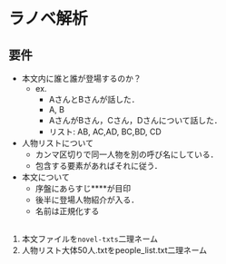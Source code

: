 # ラノベ解析

## 要件
- 本文内に誰と誰が登場するのか？
  - ex.
    - AさんとBさんが話した．
    - A, B
    - AさんがBさん，Cさん，Dさんについて話した．
    - リスト: AB, AC,AD, BC,BD, CD
- 人物リストについて
  - カンマ区切りで同一人物を別の呼び名にしている．
  - 包含する要素があればそれに従う．
- 本文について
  - 序盤にあらすじ****が目印
  - 後半に登場人物紹介が入る．
  - 名前は正規化する

## 
1. 本文ファイルを`novel-txts`二理ネーム
2. 人物リスト大体50人.txtをpeople_list.txt二理ネーム